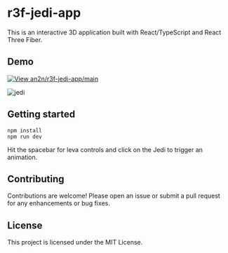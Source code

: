 # r3f-jedi-app

This is an interactive 3D application built with React/TypeScript and React Three Fiber.

## Demo
[![View an2n/r3f-jedi-app/main](https://codesandbox.io/static/img/play-codesandbox.svg)](https://codesandbox.io/p/github/an2n/r3f-jedi-app/main)

![jedi](https://github.com/user-attachments/assets/854f1457-210a-414c-abdd-e3dde6b35a8a)


## Getting started

```
npm install
npm run dev
```

Hit the spacebar for leva controls and click on the Jedi to trigger an animation.

## Contributing

Contributions are welcome! Please open an issue or submit a pull request for any enhancements or bug fixes.

## License

This project is licensed under the MIT License.
